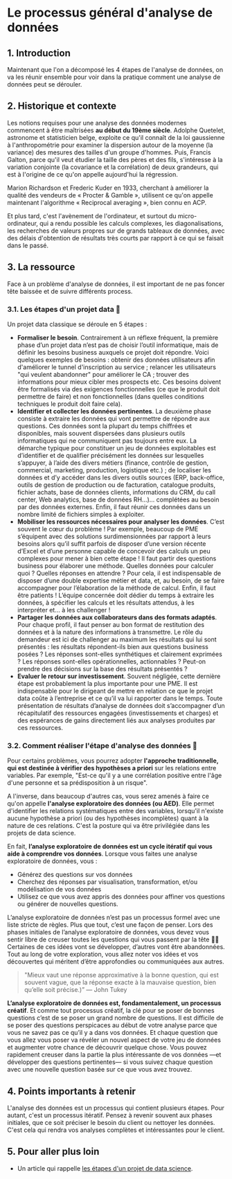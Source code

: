 # Le processus général d'analyse de données

## 1. Introduction
Maintenant que l'on a décomposé les 4 étapes de l'analyse de données, on va les réunir ensemble pour voir dans la pratique comment une analyse de données peut se dérouler.

## 2. Historique et contexte
Les notions requises pour une analyse des données modernes commencent à être maîtrisées **au début du 19ème siècle**. Adolphe Quetelet, astronome et statisticien belge, exploite ce qu'il connaît de la loi gaussienne à l'anthropométrie pour examiner la dispersion autour de la moyenne (la variance) des mesures des tailles d'un groupe d'hommes. Puis, Francis Galton, parce qu'il veut étudier la taille des pères et des fils, s'intéresse à la variation conjointe (la covariance et la corrélation) de deux grandeurs, qui est à l'origine de ce qu'on appelle aujourd'hui la régression.

Marion Richardson et Frederic Kuder en 1933, cherchant à améliorer la qualité des vendeurs de « Procter & Gamble », utilisent ce qu'on appelle maintenant l'algorithme « Reciprocal averaging », bien connu en ACP.

Et plus tard, c'est l'avènement de l'ordinateur, et surtout du micro-ordinateur, qui a rendu possible les calculs complexes, les diagonalisations, les recherches de valeurs propres sur de grands tableaux de données, avec des délais d'obtention de résultats très courts par rapport à ce qui se faisait dans le passé.

## 3. La ressource
Face à un problème d'analyse de données, il est important de ne pas foncer tête baissée et de suivre différents process.

### 3.1. Les étapes d'un projet data 🤝 

Un projet data classique se déroule en 5 étapes : 
- **Formaliser le besoin**. Contrairement à un réflexe fréquent, la première phase d’un projet data n’est pas de choisir l’outil informatique, mais de définir les besoins business auxquels ce projet doit répondre. Voici quelques exemples de besoins : obtenir des données utilisateurs afin d'améliorer le tunnel d'inscription au service ; relancer les utilisateurs "qui veulent abandonner" pour améliorer le CA ; trouver des informations pour mieux cibler mes prospects etc. Ces besoins doivent être formalisés via des exigences fonctionnelles (ce que le produit doit permettre de faire) et non fonctionnelles (dans quelles conditions techniques le produit doit faire cela).
- **Identifier et collecter les données pertinentes**. La deuxième phase consiste à extraire les données qui vont permettre de répondre aux questions. Ces données sont la plupart du temps chiffrées et disponibles, mais souvent dispersées dans plusieurs outils informatiques qui ne communiquent pas toujours entre eux. La démarche typique pour constituer un jeu de données exploitables est d’identifier et de qualifier précisément les données sur lesquelles s’appuyer, à l’aide des divers métiers (finance, contrôle de gestion, commercial, marketing, production, logistique etc.) ; de localiser les données et d’y accéder dans les divers outils sources (ERP, back-office, outils de gestion de production ou de facturation, catalogue produits, fichier achats, base de données clients, informations du CRM, du call center, Web analytics, base de données RH…)… complétées au besoin par des données externes. Enfin, il faut réunir ces données dans un nombre limité de fichiers simples à exploiter.
- **Mobiliser les ressources nécessaires pour analyser les données**. C’est souvent le cœur du problème ! Par exemple, beaucoup de PME s’équipent avec des solutions surdimensionnées par rapport à leurs besoins alors qu’il suffit parfois de disposer d’une version récente d’Excel et d’une personne capable de concevoir des calculs un peu complexes pour mener à bien cette étape ! Il faut partir des questions business pour élaborer une méthode. Quelles données pour calculer quoi ? Quelles réponses en attendre ? Pour cela, il est indispensable de disposer d’une double expertise métier et data, et, au besoin, de se faire accompagner pour l’élaboration de la méthode de calcul. Enfin, il faut être patients ! L’équipe concernée doit dédier du temps à extraire les données, à spécifier les calculs et les résultats attendus, à les interpréter et… à les challenger !
- **Partager les données aux collaborateurs dans des formats adaptés**. Pour chaque profil, il faut penser au bon format de restitution des données et à la nature des informations à transmettre. Le rôle du demandeur est ici de challenger au maximum les résultats qui lui sont présentés : les résultats répondent-ils bien aux questions business posées ? Les réponses sont-elles synthétiques et clairement exprimées ? Les réponses sont-elles opérationnelles, actionnables ? Peut-on prendre des décisions sur la base des résultats présentés ?
- **Evaluer le retour sur investissement**. Souvent négligée, cette dernière étape est probablement la plus importante pour une PME. Il est indispensable pour le dirigeant de mettre en relation ce que le projet data coûte à l’entreprise et ce qu’il va lui rapporter dans le temps. Toute présentation de résultats d’analyse de données doit s’accompagner d’un récapitulatif des ressources engagées (investissements et charges) et des espérances de gains directement liés aux analyses produites par ces ressources.

### 3.2. Comment réaliser l'étape d'analyse des données 🤠

Pour certains problèmes, vous pourrez adopter **l'approche traditionnelle, qui est destinée à vérifier des hypothèses a priori** sur les relations entre variables. Par exemple, "Est-ce qu'il y a une corrélation positive entre l'âge d'une personne et sa prédisposition à un risque".

A l'inverse, dans beaucoup d'autres cas, vous serez amenés à faire ce qu'on appelle **l'analyse exploratoire des données (ou AED)**. Elle permet d'identifier les relations systématiques entre des variables, lorsqu'il n'existe aucune hypothèse a priori (ou des hypothèses incomplètes) quant à la nature de ces relations. C'est la posture qui va être privilégiée dans les projets de data science. 

En fait, **l’analyse exploratoire de données est un cycle itératif qui vous aide à comprendre vos données**. Lorsque vous faites une analyse exploratoire de données, vous :
- Générez des questions sur vos données
- Cherchez des réponses par visualisation, transformation, et/ou modélisation de vos données
- Utilisez ce que vous avez appris des données pour affiner vos questions ou générer de nouvelles questions.

L’analyse exploratoire de données n’est pas un processus formel avec une liste stricte de règles. Plus que tout, c’est une façon de penser. Lors des phases initiales de l’analyse exploratoire de données, vous devez vous sentir libre de creuser toutes les questions qui vous passent par la tête 🧐🧐 Certaines de ces idées vont se développer, d’autres vont être abandonnées. Tout au long de votre exploration, vous allez noter vos idées et vos découvertes qui méritent d’être approfondies ou communiquées aux autres.

> "Mieux vaut une réponse approximative à la bonne question, qui est souvent vague, que la réponse exacte à la mauvaise question, bien qu’elle soit précise.)” — John Tukey

**L’analyse exploratoire de données est, fondamentalement, un processus créatif**. Et comme tout processus créatif, la clé pour se poser de bonnes questions c’est de se poser un grand nombre de questions. Il est difficile de se poser des questions perspicaces au début de votre analyse parce que vous ne savez pas ce qu’il y a dans vos données. Et chaque question que vous allez vous poser va révéler un nouvel aspect de votre jeu de données et augmenter votre chance de découvrir quelque chose. Vous pouvez rapidement creuser dans la partie la plus intéressante de vos données —et développer des questions pertinentes— si vous suivez chaque question avec une nouvelle question basée sur ce que vous avez trouvez.


## 4. Points importants à retenir
L'analyse des données est un processus qui contient plusieurs étapes. Pour autant, c'est un processus itératif. Pensez à revenir souvent aux phases initiales, que ce soit préciser le besoin du client ou nettoyer les données. C'est cela qui rendra vos analyses complètes et intéressantes pour le client.

## 5. Pour aller plus loin
- Un article qui rappelle [les étapes d'un projet de data science](https://www.empirik.fr/2019/07/12/la-data-science-expliquee-a-ma-grand-mere-3-5-cycle-de-vie-dun-projet).
